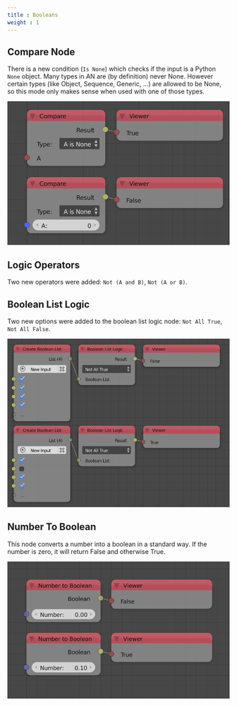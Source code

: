 ```yaml
---
title : Booleans
weight : 1
---
```




## Compare Node

There is a new condition (`Is None`) which checks if the input is a
Python `None` object. Many types in AN are (by definition) never None.
However certain types (like Object, Sequence, Generic, ...) are allowed
to be None, so this mode only makes sense when used with one of those
types.

![image](compare_node.png)

## Logic Operators

Two new operators were added: `Not (A and B)`, `Not (A or B)`.

## Boolean List Logic

Two new options were added to the boolean list logic node: `Not All
True`, `Not All False`.

![image](boolean_list_logic.png)

## Number To Boolean

This node converts a number into a boolean in a standard way. If the
number is zero, it will return False and otherwise True.

![image](number_to_boolean.png)
